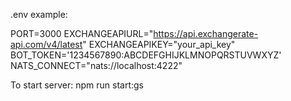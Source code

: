 .env example:

PORT=3000
EXCHANGEAPIURL="https://api.exchangerate-api.com/v4/latest"
EXCHANGEAPIKEY="your_api_key"
BOT_TOKEN='1234567890:ABCDEFGHIJKLMNOPQRSTUVWXYZ'
NATS_CONNECT="nats://localhost:4222"

To start server:
npm run start:gs
